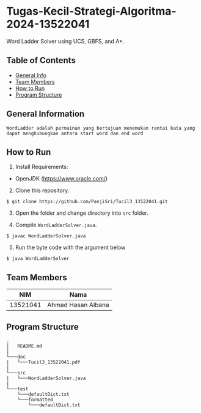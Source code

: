 # Tugas-Kecil-Strategi-Algoritma-2024-13522041

Word Ladder Solver using UCS, GBFS, and A*.

## Table of Contents

- [General Info](#general-information)
- [Team Members](#team-members)
- [How to Run](#how-to-run)
- [Program Structure](#program-structure)

## General Information

```
WordLadder adalah permainan yang bertujuan menemukan rantai kata yang dapat menghubungkan antara start word dan end word
```

## How to Run

1. Install Requirements:

- OpenJDK (https://www.oracle.com/)


2. Clone this repository.

```
$ git clone https://github.com/PanjiSri/Tucil3_13522041.git
```

3. Open the folder and change directory into `src` folder.

4. Compile `WordLadderSolver.java`.
```
$ javac WordLadderSolver.java
```

5. Run the byte code with the argument below

```
$ java WordLadderSolver
```

## Team Members

| **NIM**  |        **Nama**         |
| :------: | :---------------------: |
| 13521041 |   Ahmad Hasan Albana    |

## Program Structure

```
.
│   README.md
|
└───doc
|   └───Tucil3_13522041.pdf
|
└───src
|   └───WordLadderSolver.java
|
└───test
    └───defaultDict.txt
    └───formatted
        └───defaultDict.txt
```
